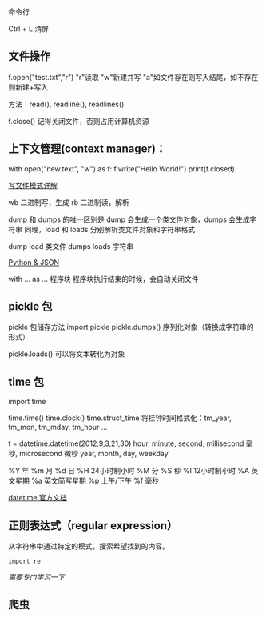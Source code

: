 命令行

Ctrl + L 清屏

## 文件操作

f.open("test.txt","r")
"r"读取
"w"新建并写
"a"如文件存在则写入结尾，如不存在则新建+写入

方法：read(), readline(), readlines()

f.close()
记得关闭文件，否则占用计算机资源

## 上下文管理(context manager)：

with open("new.text", "w") as f:
	f.write("Hello World!")
print(f.closed)

[写文件模式详解](http://www.cnblogs.com/dkblog/archive/2011/02/24/1980651.html)

wb 二进制写，生成
rb 二进制读，解析

dump 和 dumps 的唯一区别是 dump 会生成一个类文件对象，dumps 会生成字符串
同理，load 和 loads 分别解析类文件对象和字符串格式

dump load 类文件
dumps loads 字符串

[Python & JSON](http://www.hulufei.com/post/201004161735)

with ... as ...
	程序块
程序块执行结束的时候，会自动关闭文件

## pickle 包

pickle 包储存方法
import pickle
pickle.dumps() 序列化对象（转换成字符串的形式）

pickle.loads()
可以将文本转化为对象

## time 包

import time

time.time()
time.clock()
time.struct_time 将挂钟时间格式化：tm_year, tm_mon, tm_mday, tm_hour ...

t = datetime.datetime(2012,9,3,21,30)
hour, minute, second, millisecond 毫秒, microsecond 微秒
year, month, day, weekday

%Y 年 %m 月 %d 日
%H 24小时制小时 %M 分 %S 秒
%I 12小时制小时
%A 英文星期 %a 英文简写星期 
%p 上午/下午
%f 毫秒

[datetime 官方文档](https://docs.python.org/3/library/datetime.html#datetime.timedelta)

## 正则表达式（regular expression）

从字符串中通过特定的模式，搜索希望找到的内容。

```import re```

*需要专门学习一下*

## 爬虫
